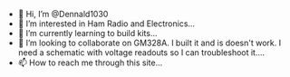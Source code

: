 - 👋 Hi, I’m @Dennald1030
- 👀 I’m interested in Ham Radio and Electronics...
- 🌱 I’m currently learning to build kits...
- 💞️ I’m looking to collaborate on GM328A. I built it and is doesn't work. I need a schematic with voltage readouts so I can 
troubleshoot it....
- 📫 How to reach me through this site...

<!---
Dennald1030/Dennald1030 is a ✨ special ✨ repository because its `README.md` (this file) appears on your GitHub profile.
You can click the Preview link to take a look at your changes.
--->
